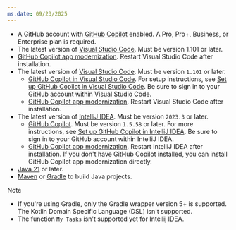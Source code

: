 ```yaml
---
ms.date: 09/23/2025
---
```


- A GitHub account with [GitHub Copilot](https://github.com/features/copilot) enabled. A Pro, Pro+, Business, or Enterprise plan is required.
- The latest version of [Visual Studio Code](https://code.visualstudio.com/). Must be version 1.101 or later.
- [GitHub Copilot app modernization](https://marketplace.visualstudio.com/items?itemName=vscjava.migrate-java-to-azure). Restart Visual Studio Code after installation.
- The latest version of [Visual Studio Code](https://code.visualstudio.com/). Must be version `1.101` or later.
    - [GitHub Copilot in Visual Studio Code](https://code.visualstudio.com/docs/copilot/overview). For setup instructions, see [Set up GitHub Copilot in Visual Studio Code](https://code.visualstudio.com/docs/copilot/setup). Be sure to sign in to your GitHub account within Visual Studio Code.
    - [GitHub Copilot app modernization](https://marketplace.visualstudio.com/items?itemName=vscjava.migrate-java-to-azure). Restart Visual Studio Code after installation.
- The latest version of [IntelliJ IDEA](https://www.jetbrains.com/idea/download). Must be version `2023.3` or later.
    - [GitHub Copilot](https://plugins.jetbrains.com/plugin/17718-github-copilot). Must be version `1.5.58` or later. For more instructions, see [Set up GitHub Copilot in IntelliJ IDEA](https://docs.github.com/en/copilot/get-started/quickstart). Be sure to sign in to your GitHub account within IntelliJ IDEA.
    - [GitHub Copilot app modernization](https://plugins.jetbrains.com/plugin/28791-github-copilot-app-modernization). Restart IntelliJ IDEA after installation. If you don't have GitHub Copilot installed, you can install GitHub Copilot app modernization directly.
- [Java 21](/java/openjdk/download) or later.
- [Maven](https://maven.apache.org/download.cgi) or [Gradle](https://gradle.org/install/) to build Java projects.

> [!NOTE]
> - If you're using Gradle, only the Gradle wrapper version 5+ is supported. The Kotlin Domain Specific Language (DSL) isn't supported.
> - The function `My Tasks` isn't supported yet for Intellij IDEA.
